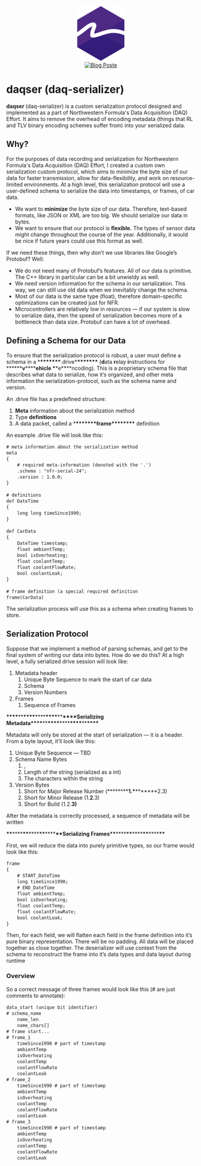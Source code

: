 <div align="center">
  <img src="docs/img//drive-logo.png" width=25%>

  <br>

  <a href="https://evanbs.com/portfolio/1">
	<img src="https://img.shields.io/badge/My_Site-blah?style=for-the-badge&logo=checkmarx&logoColor=white&color=243E36" alt="Blog Poste"/>
  </a>

</div>

# daqser (daq-serializer)

**daqser** (daq-serializer) is a custom serialization protocol designed and implemented as a part of Northwestern Formula's Data Acquisition (DAQ) Effort. It aims to remove the overhead of encoding metadata (things that RL and TLV binary encoding schemes suffer from) into your serialized data.

## Why?

For the purposes of data recording and serialization for Northwestern Formula's Data Acquisition (DAQ) Effort, I created a custom own serialization custom protocol, which aims to minimize the byte size of our data for faster transmission, allow for data-flexibility, and work on resource-limited environments.
At a high level, this serialization protocol will use a user-defined schema to serialize the data into timestamps, or frames, of car data.

- We want to **minimize** the byte size of our data. Therefore, text-based formats, like JSON or XML are too big. We should serialize our data in bytes.
- We want to ensure that our protocol is **flexible.** The types of sensor data might change throughout the course of the year. Additionally, it would be nice if future years could use this format as well.

If we need these things, then why don’t we use libraries like Google’s Protobuf? Well:

- We do not need many of Protobuf’s features. All of our data is primitive. The C++ library in particular can be a bit unwieldy as well.
- We need version information for the schema in our serialization. This way, we can still use old data when we inevitably change the schema.
- Most of our data is the same type (float), therefore domain-specific optimizations can be created just for NFR.
- Microcontrollers are relatively low in resources — if our system is slow to serialize data, then the speed of serialization becomes more of a bottleneck than data size. Protobuf can have a lot of overhead.

## Defining a Schema for our Data

To ensure that the serialization protocol is robust, a user must define a schema in a \***\*\*\*\*\*\*\***.drive\***\*\*\*\*\*\*\*** (**d**ata **r**elay **i**nstructions for **\*\*\*\***v**\*\*\*\***ehicle \***\*e\*\***ncoding). This is a proprietary schema file that describes what data to serialize, how it’s organized, and other meta information the serialization-protocol, such as the schema name and version.

An .drive file has a predefined structure:

1. **Meta** information about the serialization method
2. Type **definitions**
3. A data packet, called a \***\*\*\*\*\*\*\***frame\***\*\*\*\*\*\*\*** definition

An example .drive file will look like this:

```
# meta information about the serialization method
meta
{
	# required meta-information (denoted with the '.')
	.schema : "nfr-serial-24";
	.version : 1.0.0;
}

# definitions
def DateTime
{
	long long timeSince1990;
}

def CarData
{
	DateTime timestamp;
	float ambientTemp;
	bool isOverheating;
	float coolantTemp;
	float coolantFlowRate;
	bool coolantLeak;
}

# frame definition (a special required definition
frame(CarData)

```

The serialization process will use this as a schema when creating frames to store.

## Serialization Protocol

Suppose that we implement a method of parsing schemas, and get to the final system of writing our data into bytes. How do we do this? At a high level, a fully serialized drive session will look like:

1. Metadata header
   1. Unique Byte Sequence to mark the start of car data
   2. Schema
   3. Version Numbers
2. Frames
   1. Sequence of Frames

**\*\*\*\***\*\***\*\*\*\***\*\*\*\***\*\*\*\***\*\***\*\*\*\***Serializing Metadata**\*\*\*\***\*\***\*\*\*\***\*\*\*\***\*\*\*\***\*\***\*\*\*\***

Metadata will only be stored at the start of serialization — it is a header. From a byte layout, it’ll look like this:

1. Unique Byte Sequence — TBD
2. Schema Name Bytes
   1. ,
   2. Length of the string (serialized as a int)
   3. The characters within the string
3. Version Bytes
   1. Short for Major Release Number (\***\*\*\*\*\***1.\***\*\*\*\*\***2.3)
   2. Short for Minor Release (1.**2**.3)
   3. Short for Build (1.2.**3)**

After the metadata is correctly processed, a sequence of metadata will be written

**\*\***\*\*\*\***\*\***\*\*\*\***\*\***\*\*\*\***\*\***Serializing Frames**\*\***\*\*\*\***\*\***\*\*\*\***\*\***\*\*\*\***\*\***

First, we will reduce the data into purely primitive types, so our frame would look like this:

```
frame
{
	# START_DateTime
	long timeSince1990;
	# END_DateTime
	float ambientTemp;
	bool isOverheating;
	float coolantTemp;
	float coolantFlowRate;
	bool coolantLeak;
}
```

Then, for each field, we will flatten each field in the frame definition into it’s pure binary representation. There will be no padding. All data will be placed together as close together. The deserializer will use context from the schema to reconstruct the frame into it’s data types and data layout during runtime

### Overview

So a correct message of three frames would look like this (# are just comments to annotate):

```
data_start (unique bit identifier)
# schema_name
	name_len
	name_chars[]
# frame start...
# frame_1
	timeSince1990 # part of timestamp
	ambientTemp
	isOverheating
	coolantTemp
	coolantFlowRate
	coolantLeak
# frame_2
	timeSince1990 # part of timestamp
	ambientTemp
	isOverheating
	coolantTemp
	coolantFlowRate
	coolantLeak
# frame_3
	timeSince1990 # part of timestamp
	ambientTemp
	isOverheating
	coolantTemp
	coolantFlowRate
	coolantLeak
```
